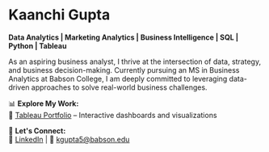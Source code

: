 # Kaanchi Gupta  

**Data Analytics | Marketing Analytics | Business Intelligence | SQL | Python | Tableau**  

As an aspiring business analyst, I thrive at the intersection of data, strategy, and business decision-making. Currently pursuing an MS in Business Analytics at Babson College, I am deeply committed to leveraging data-driven approaches to solve real-world business challenges.

📊 **Explore My Work:**  
🔹 [Tableau Portfolio](https://public.tableau.com/app/profile/kaanchi.gupta) – Interactive dashboards and visualizations  

📩 **Let's Connect:**  
🔗 [LinkedIn](https://www.linkedin.com/in/kaanchi-gupta/) | 📧 kgupta5@babson.edu
